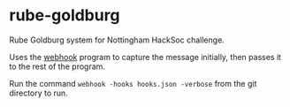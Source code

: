 # rube-goldburg
Rube Goldburg system for Nottingham HackSoc challenge.

Uses the [webhook](https://github.com/adnanh/webhook) program to capture the message initially, then passes it to the rest of the program.

Run the command `webhook -hooks hooks.json -verbose` from the git directory to run.
